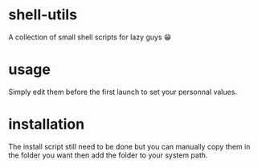 # shell-utils
A collection of small shell scripts for lazy guys :grin:

# usage

Simply edit them before the first launch to set your personnal values.

# installation

The install script still need to be done but you can manually copy them in the folder you want then add the folder to your system path.

